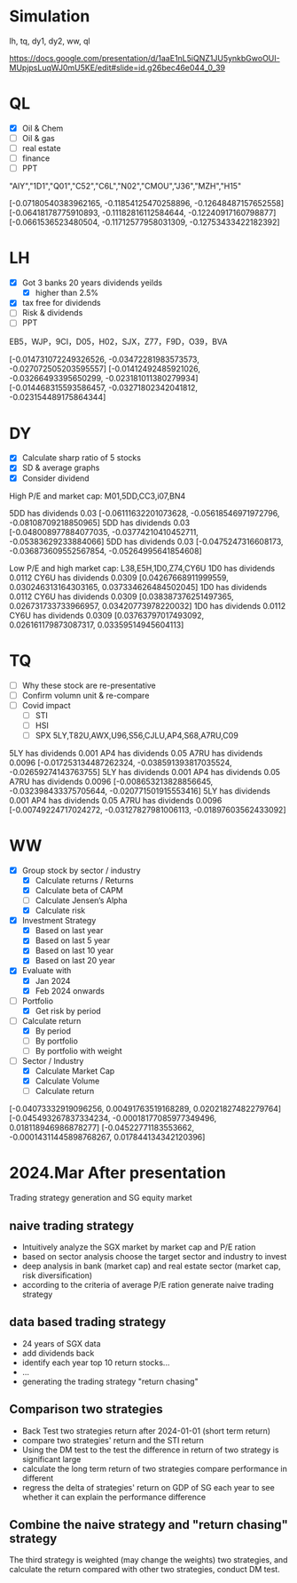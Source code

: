 # Simulation

lh, tq, dy1, dy2, ww, ql

https://docs.google.com/presentation/d/1aaE1nL5iQNZ1JU5ynkbGwoOUI-MUpjpsLuqWJ0mU5KE/edit#slide=id.g26bec46e044_0_39

# QL

- [x] Oil & Chem
- [ ] Oil & gas
- [ ] real estate
- [ ] finance
- [ ] PPT

"AIY","1D1","Q01","C52","C6L","N02","CMOU","J36","MZH","H15"

[-0.07180540383962165, -0.11854125470258896, -0.12648487157652558]
[-0.06418178775910893, -0.11182816112584644, -0.12240917160798877]
[-0.0661536523480504, -0.11712577958031309, -0.12753433422182392]

# LH

- [x] Got 3 banks 20 years dividends yeilds
  - [x] higher than 2.5%
- [x] tax free for dividends
- [ ] Risk & dividends
- [ ] PPT

EB5，WJP，9CI，D05，H02，SJX，Z77，F9D，O39，BVA

[-0.014731072249326526, -0.03472281983573573, -0.027072505203595557]
[-0.01412492485921026, -0.03266493395650299, -0.023181011380279934]
[-0.014468315593586457, -0.03271802342041812, -0.023154489175864344]

# DY

- [x] Calculate sharp ratio of 5 stocks
- [x] SD & average graphs
- [x] Consider dividend

High P/E and market cap: M01,5DD,CC3,i07,BN4

5DD has dividends 0.03
[-0.06111632201073628, -0.05618546971972796, -0.08108709218850965]
5DD has dividends 0.03
[-0.048008977884077035, -0.03774210410452711, -0.05383629233884066]
5DD has dividends 0.03
[-0.0475247316608173, -0.036873609552567854, -0.05264995641854608]

Low P/E and high market cap: L38,E5H,1D0,Z74,CY6U
1D0 has dividends 0.0112
CY6U has dividends 0.0309
[0.04267668911999559, 0.030246313164303165, 0.037334626484502045]
1D0 has dividends 0.0112
CY6U has dividends 0.0309
[0.038387376251497365, 0.026731733733966957, 0.03420773978220032]
1D0 has dividends 0.0112
CY6U has dividends 0.0309
[0.03763797017493092, 0.026161179873087317, 0.03359514945604113]

# TQ

- [ ] Why these stock are re-presentative
- [ ] Confirm volumn unit & re-compare
- [ ] Covid impact
  - [ ] STI
  - [ ] HSI
  - [ ] SPX
        5LY,T82U,AWX,U96,S56,CJLU,AP4,S68,A7RU,C09

5LY has dividends 0.001
AP4 has dividends 0.05
A7RU has dividends 0.0096
[-0.017253134487262324, -0.038591393817035524, -0.02659274143763755]
5LY has dividends 0.001
AP4 has dividends 0.05
A7RU has dividends 0.0096
[-0.008653213828856645, -0.032398433375705644, -0.020771501915553416]
5LY has dividends 0.001
AP4 has dividends 0.05
A7RU has dividends 0.0096
[-0.00749224717024272, -0.03127827981006113, -0.01897603562433092]

# WW

- [x] Group stock by sector / industry
  - [x] Calculate returns / Returns
  - [x] Calculate beta of CAPM
  - [ ] Calculate Jensen’s Alpha
  - [x] Calculate risk
- [x] Investment Strategy
  - [x] Based on last year
  - [x] Based on last 5 year
  - [x] Based on last 10 year
  - [x] Based on last 20 year
- [x] Evaluate with
  - [x] Jan 2024
  - [x] Feb 2024 onwards
- [ ] Portfolio
  - [x] Get risk by period
- [ ] Calculate return
  - [x] By period
  - [ ] By portfolio
  - [ ] By portfolio with weight
- [ ] Sector / Industry
  - [x] Calculate Market Cap
  - [x] Calculate Volume
  - [ ] Calculate return

[-0.04073332919096256, 0.00491763519168289, 0.02021827482279764]
[-0.045493267837334234, -0.00018177085977349496, 0.018118946986878277]
[-0.04522771183553662, -0.00014311445898768267, 0.017844134342120396]

# 2024.Mar After presentation

Trading strategy generation and SG equity market

## naive trading strategy

- Intuitively analyze the SGX market by market cap and P/E ration
- based on sector analysis choose the target sector and industry to invest
- deep analysis in bank (market cap) and real estate sector (market cap, risk diversification)
- according to the criteria of average P/E ration generate naive trading strategy

## data based trading strategy

- 24 years of SGX data
- add dividends back
- identify each year top 10 return stocks...
- ...
- generating the trading strategy "return chasing"

## Comparison two strategies

- Back Test two strategies return after 2024-01-01 (short term return)
- compare two strategies' return and the STI return
- Using the DM test to the test the difference in return of two strategy is significant large
- calculate the long term return of two strategies compare performance in different
- regress the delta of strategies' return on GDP of SG each year to see whether it can explain the performance difference

## Combine the naive strategy and "return chasing" strategy

The third strategy is weighted (may change the weights) two strategies, and calculate the return
compared with other two strategies, conduct DM test.
